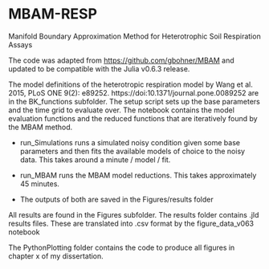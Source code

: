 # MBAM-RESP
Manifold Boundary Approximation Method for Heterotrophic Soil Respiration Assays

The code was adapted from https://github.com/gbohner/MBAM and updated to be compatible with the Julia v0.6.3 release.

The model definitions of the heterotropic respiration model by Wang et al. 2015, PLoS ONE 9(2): e89252.
https://doi:10.1371/journal.pone.0089252 are in the BK_functions subfolder. The setup script sets up the base parameters and the time grid to evaluate over. The notebook contains the model evaluation functions and the reduced functions that are iteratively found by the MBAM method.

* run_Simulations runs a simulated noisy condition given some base parameters and then fits the available models of choice to the noisy data. This takes around a minute / model / fit.

* run_MBAM runs the MBAM model reductions.  This takes approximately 45 minutes.

* The outputs of both are saved in the Figures/results folder

All results are found in the Figures subfolder. The results folder contains .jld results files. These are translated into .csv format by the figure_data_v063 notebook

The PythonPlotting folder contains the code to produce all figures in chapter x of my dissertation.

